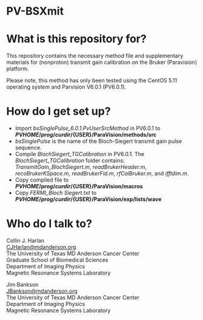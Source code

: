 # PV-BSXmit

# What is this repository for?
This repository contains the necessary method file and supplementary materials for (nonproton) transmit gain calibration on the Bruker (Paravision) platform.

Please note, this method has only been tested using the CentOS 5.11 operating system and Parvision V6.0.1 (PV6.0.1).

# How do I get set up?
* Import *bsSinglePulse_6.0.1.PvUserSrcMethod* in PV6.0.1 to **${PVHOME}/prog/curdir/${USER}/ParaVision/methods/src**
* *bsSinglePulse* is the name of the Bloch-Siegert transmit gain pulse sequence.
* Compile *BlochSiegert_TGCalibration* in PV6.0.1. The *BlochSiegert_TGCalibration* folder contains: *TransmitGain_BlochSiegert.m*, *readBrukerHeader.m*, *recoBrukerKSpace.m*, *readBrukerFid.m*, *rfCalBruker.m*, and *ifftdim.m*.
* Copy compiled file to **${PVHOME}/prog/curdir/${USER}/ParaVision/macros**
* Copy *FERMI_Bloch Siegert.txt* to **${PVHOME}/prog/curdir/${USER}/ParaVision/exp/lists/wave**

# Who do I talk to?
Collin J. Harlan\
CJHarlan@mdanderson.org\
The University of Texas MD Anderson Cancer Center\
Graduate School of Biomedical Sciences\
Department of Imaging Physics\
Magnetic Resonance Systems Laboratory

Jim Bankson\
JBankson@mdanderson.org\
The University of Texas MD Anderson Cancer Center\
Department of Imaging Physics\
Magnetic Resonance Systems Laboratory
